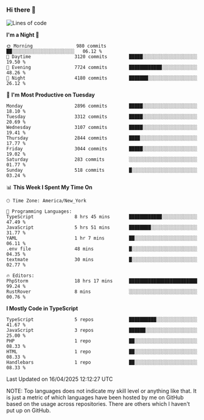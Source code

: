 ### Hi there 👋

<!--
**LynxJinxxy/LynxJinxxy** is a ✨ _special_ ✨ repository because its `README.md` (this file) appears on your GitHub profile.

Here are some ideas to get you started:

- 🔭 I’m currently working on ...
- 🌱 I’m currently learning ...
- 👯 I’m looking to collaborate on ...
- 🤔 I’m looking for help with ...
- 💬 Ask me about ...
- 📫 How to reach me: ...
- 😄 Pronouns: ...
- ⚡ Fun fact: ...
-->

<!--START_SECTION:waka-->
![Lines of code](https://img.shields.io/badge/From%20Hello%20World%20I%27ve%20Written-24.7%20million%20lines%20of%20code-blue)

**I'm a Night 🦉** 

```text
🌞 Morning                980 commits         ██░░░░░░░░░░░░░░░░░░░░░░░   06.12 % 
🌆 Daytime                3120 commits        █████░░░░░░░░░░░░░░░░░░░░   19.50 % 
🌃 Evening                7724 commits        ████████████░░░░░░░░░░░░░   48.26 % 
🌙 Night                  4180 commits        ███████░░░░░░░░░░░░░░░░░░   26.12 % 
```
📅 **I'm Most Productive on Tuesday** 

```text
Monday                   2896 commits        █████░░░░░░░░░░░░░░░░░░░░   18.10 % 
Tuesday                  3312 commits        █████░░░░░░░░░░░░░░░░░░░░   20.69 % 
Wednesday                3107 commits        █████░░░░░░░░░░░░░░░░░░░░   19.41 % 
Thursday                 2844 commits        ████░░░░░░░░░░░░░░░░░░░░░   17.77 % 
Friday                   3044 commits        █████░░░░░░░░░░░░░░░░░░░░   19.02 % 
Saturday                 283 commits         ░░░░░░░░░░░░░░░░░░░░░░░░░   01.77 % 
Sunday                   518 commits         █░░░░░░░░░░░░░░░░░░░░░░░░   03.24 % 
```


📊 **This Week I Spent My Time On** 

```text
🕑︎ Time Zone: America/New_York

💬 Programming Languages: 
TypeScript               8 hrs 45 mins       ████████████░░░░░░░░░░░░░   47.49 % 
JavaScript               5 hrs 51 mins       ████████░░░░░░░░░░░░░░░░░   31.77 % 
YAML                     1 hr 7 mins         ██░░░░░░░░░░░░░░░░░░░░░░░   06.11 % 
.env file                48 mins             █░░░░░░░░░░░░░░░░░░░░░░░░   04.35 % 
textmate                 30 mins             █░░░░░░░░░░░░░░░░░░░░░░░░   02.77 % 

🔥 Editors: 
PhpStorm                 18 hrs 17 mins      █████████████████████████   99.24 % 
RustRover                8 mins              ░░░░░░░░░░░░░░░░░░░░░░░░░   00.76 % 
```

**I Mostly Code in TypeScript** 

```text
TypeScript               5 repos             ██████████░░░░░░░░░░░░░░░   41.67 % 
JavaScript               3 repos             ██████░░░░░░░░░░░░░░░░░░░   25.00 % 
PHP                      1 repo              ██░░░░░░░░░░░░░░░░░░░░░░░   08.33 % 
HTML                     1 repo              ██░░░░░░░░░░░░░░░░░░░░░░░   08.33 % 
Handlebars               1 repo              ██░░░░░░░░░░░░░░░░░░░░░░░   08.33 % 
```




 Last Updated on 16/04/2025 12:12:27 UTC
<!--END_SECTION:waka-->
NOTE: Top languages does not indicate my skill level or anything like that. It is just a metric of which languages have been hosted by me on GitHub based on the usage across repositories. There are others which I haven't put up on GitHub.
